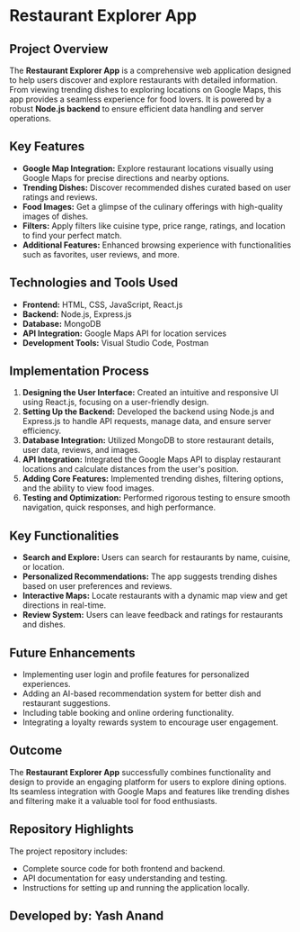 <h1>Restaurant Explorer App</h1>

   <h2>Project Overview</h2>
    <p>
        The <strong>Restaurant Explorer App</strong> is a comprehensive web application designed to help users discover and explore restaurants with detailed information. 
        From viewing trending dishes to exploring locations on Google Maps, this app provides a seamless experience for food lovers. 
        It is powered by a robust <strong>Node.js backend</strong> to ensure efficient data handling and server operations.
    </p>

 <h2>Key Features</h2>
    <ul>
        <li><strong>Google Map Integration:</strong> Explore restaurant locations visually using Google Maps for precise directions and nearby options.</li>
        <li><strong>Trending Dishes:</strong> Discover recommended dishes curated based on user ratings and reviews.</li>
        <li><strong>Food Images:</strong> Get a glimpse of the culinary offerings with high-quality images of dishes.</li>
        <li><strong>Filters:</strong> Apply filters like cuisine type, price range, ratings, and location to find your perfect match.</li>
        <li><strong>Additional Features:</strong> Enhanced browsing experience with functionalities such as favorites, user reviews, and more.</li>
    </ul>
    <h2>Technologies and Tools Used</h2>
    <ul>
        <li><strong>Frontend:</strong> HTML, CSS, JavaScript, React.js</li>
        <li><strong>Backend:</strong> Node.js, Express.js</li>
        <li><strong>Database:</strong> MongoDB</li>
        <li><strong>API Integration:</strong> Google Maps API for location services</li>
        <li><strong>Development Tools:</strong> Visual Studio Code, Postman</li>
    </ul>
    <h2>Implementation Process</h2>
    <ol>
        <li><strong>Designing the User Interface:</strong> Created an intuitive and responsive UI using React.js, focusing on a user-friendly design.</li>
        <li><strong>Setting Up the Backend:</strong> Developed the backend using Node.js and Express.js to handle API requests, manage data, and ensure server efficiency.</li>
        <li><strong>Database Integration:</strong> Utilized MongoDB to store restaurant details, user data, reviews, and images.</li>
        <li><strong>API Integration:</strong> Integrated the Google Maps API to display restaurant locations and calculate distances from the user's position.</li>
        <li><strong>Adding Core Features:</strong> Implemented trending dishes, filtering options, and the ability to view food images.</li>
        <li><strong>Testing and Optimization:</strong> Performed rigorous testing to ensure smooth navigation, quick responses, and high performance.</li>
    </ol>
    <h2>Key Functionalities</h2>
    <ul>
        <li><strong>Search and Explore:</strong> Users can search for restaurants by name, cuisine, or location.</li>
        <li><strong>Personalized Recommendations:</strong> The app suggests trending dishes based on user preferences and reviews.</li>
        <li><strong>Interactive Maps:</strong> Locate restaurants with a dynamic map view and get directions in real-time.</li>
        <li><strong>Review System:</strong> Users can leave feedback and ratings for restaurants and dishes.</li>
    </ul>
    <h2>Future Enhancements</h2>
    <ul>
        <li>Implementing user login and profile features for personalized experiences.</li>
        <li>Adding an AI-based recommendation system for better dish and restaurant suggestions.</li>
        <li>Including table booking and online ordering functionality.</li>
        <li>Integrating a loyalty rewards system to encourage user engagement.</li>
    </ul>
    <h2>Outcome</h2>
    <p>
        The <strong>Restaurant Explorer App</strong> successfully combines functionality and design to provide an engaging platform for users to explore dining options. 
        Its seamless integration with Google Maps and features like trending dishes and filtering make it a valuable tool for food enthusiasts.
    </p>
    <h2>Repository Highlights</h2>
    <p>
        The project repository includes:
        <ul>
            <li>Complete source code for both frontend and backend.</li>
            <li>API documentation for easy understanding and testing.</li>
            <li>Instructions for setting up and running the application locally.</li>
        </ul>
    </p>
<h2>Developed by: Yash Anand</h2>
